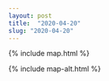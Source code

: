 ```yaml
---
layout: post
title:  "2020-04-20"
slug: "2020-04-20"
---
```

{% include map.html %}

{% include map-alt.html %}
